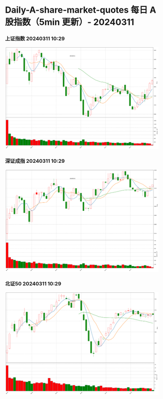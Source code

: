 
# Daily-A-share-market-quotes 每日 A 股指数（5min 更新）- 20240311

### 上证指数 20240311 10:29
![](./fig/2024/3/20240311-sh000001.png)

### 深证成指 20240311 10:29
![](./fig/2024/3/20240311-sz399001.png)

### 北证50 20240311 10:29
![](./fig/2024/3/20240311-bj899050.png)
